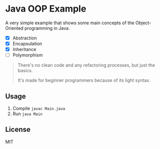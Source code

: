 # Java OOP Example
A very simple example that shows some main concepts of the Object-Oriented programming in Java. 

- [x] Abstraction
- [x] Encapsulation
- [x] Inheritance
- [ ] Polymorphism

> There's no clean code and any refactoring processes, but just the basics.
> 
> It's made for beginner programmers because of its light syntax. 


## Usage
1. Compile `javac Main.java`
2. Run `java Main`

## License 
MIT

